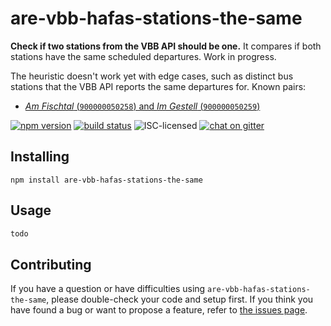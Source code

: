 # are-vbb-hafas-stations-the-same

**Check if two stations from the VBB API should be one.** It compares if both stations have the same scheduled departures. Work in progress.

The heuristic doesn't work yet with edge cases, such as distinct bus stations that the VBB API reports the same departures for. Known pairs:

- [*Am Fischtal* (`900000050258`) and *Im Gestell* (`900000050259`)](http://www.openstreetmap.org/#map=17/52.44704/13.25758&layers=T)

[![npm version](https://img.shields.io/npm/v/are-vbb-hafas-stations-the-same.svg)](https://www.npmjs.com/package/are-vbb-hafas-stations-the-same)
[![build status](https://api.travis-ci.org/derhuerst/are-vbb-hafas-stations-the-same.svg?branch=master)](https://travis-ci.org/derhuerst/are-vbb-hafas-stations-the-same)
![ISC-licensed](https://img.shields.io/github/license/derhuerst/are-vbb-hafas-stations-the-same.svg)
[![chat on gitter](https://badges.gitter.im/derhuerst.svg)](https://gitter.im/derhuerst)


## Installing

```shell
npm install are-vbb-hafas-stations-the-same
```


## Usage

```js
todo
```


## Contributing

If you have a question or have difficulties using `are-vbb-hafas-stations-the-same`, please double-check your code and setup first. If you think you have found a bug or want to propose a feature, refer to [the issues page](https://github.com/derhuerst/are-vbb-hafas-stations-the-same/issues).

